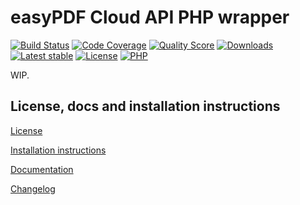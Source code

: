 easyPDF Cloud API PHP wrapper
=============================

[![Build Status](https://travis-ci.org/MarioBlazek/easy-pdf-cloud.svg?branch=master)](https://travis-ci.org/MarioBlazek/easy-pdf-cloud)
[![Code Coverage](https://img.shields.io/codecov/c/github/MarioBlazek/easy-pdf-cloud.svg?style=flat-square)](https://codecov.io/gh/MarioBlazek/easy-pdf-cloud)
[![Quality Score](https://img.shields.io/scrutinizer/g/MarioBlazek/easy-pdf-cloud.svg?style=flat-square)](https://scrutinizer-ci.com/g/MarioBlazek/easy-pdf-cloud)
[![Downloads](https://img.shields.io/packagist/dt/marioblazek/easy-pdf-cloud.svg?style=flat-square)](https://packagist.org/packages/marioblazek/easy-pdf-cloud/stats)
[![Latest stable](https://img.shields.io/packagist/v/marioblazek/easy-pdf-cloud.svg?style=flat-square)](https://packagist.org/packages/marioblazek/easy-pdf-cloud)
[![License](https://img.shields.io/github/license/MarioBlazek/easy-pdf-cloud.svg?style=flat-square)](LICENSE)
[![PHP](https://img.shields.io/badge/php-%3E%3D%207.1-8892BF.svg?style=flat-square)](https://secure.php.net/)

WIP.

License, docs and installation instructions
-------------------------------------------

[License](LICENSE)

[Installation instructions](doc/INSTALL.md)

[Documentation](doc/DOC.md)

[Changelog](doc/CHANGELOG.md)
